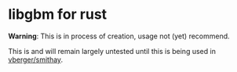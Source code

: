 # libgbm for rust

**Warning**: This is in process of creation, usage not (yet) recommend.

This is and will remain largely untested until this is being used in [vberger/smithay](https://github.com/vberger/smithay).
